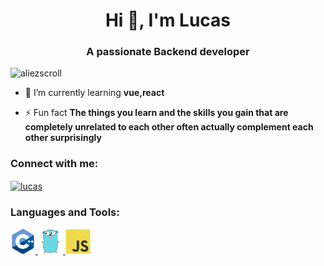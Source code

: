 
<h1 align="center">Hi 👋, I'm Lucas</h1>
<h3 align="center">A passionate Backend developer</h3>

<p align="left"> <img src="https://komarev.com/ghpvc/?username=aliezscroll&label=Profile%20views&color=0e75b6&style=flat" alt="aliezscroll" /> </p>

- 🌱 I’m currently learning **vue,react**
  
- ⚡ Fun fact **The things you learn and the skills you gain that are completely unrelated to each other often actually complement each other surprisingly**

<h3 align="left">Connect with me:</h3>
<p align="left">
<a href="https://twitter.com/lucas" target="blank"><img align="center" src="https://raw.githubusercontent.com/rahuldkjain/github-profile-readme-generator/master/src/images/icons/Social/twitter.svg" alt="lucas" height="30" width="40" /></a>
</p>

<h3 align="left">Languages and Tools:</h3>
<p align="left"> <a href="https://www.w3schools.com/cpp/" target="_blank" rel="noreferrer"> <img src="https://raw.githubusercontent.com/devicons/devicon/master/icons/cplusplus/cplusplus-original.svg" alt="cplusplus" width="40" height="40"/> </a> <a href="https://golang.org" target="_blank" rel="noreferrer"> <img src="https://raw.githubusercontent.com/devicons/devicon/master/icons/go/go-original.svg" alt="go" width="40" height="40"/> </a> <a href="https://developer.mozilla.org/en-US/docs/Web/JavaScript" target="_blank" rel="noreferrer"> <img src="https://raw.githubusercontent.com/devicons/devicon/master/icons/javascript/javascript-original.svg" alt="javascript" width="40" height="40"/> </a> </p>

